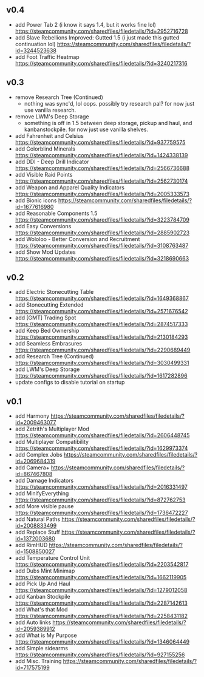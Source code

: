 ## v0.4
* add Power Tab 2 (i know it says 1.4, but it works fine lol)
  https://steamcommunity.com/sharedfiles/filedetails/?id=2952716728
* add Slave Rebellions Improved: Gutted 1.5 (i just made this gutted continuation lol)
  https://steamcommunity.com/sharedfiles/filedetails/?id=3244523638
* add Foot Traffic Heatmap
  https://steamcommunity.com/sharedfiles/filedetails/?id=3240217316

## v0.3
* remove Research Tree (Continued)
  - nothing was sync'd, lol oops. possibly try research pal? for now just use vanilla research.
* remove LWM's Deep Storage
  - something is off in 1.5 between deep storage, pickup and haul, and kanbanstockpile. for now just use vanilla shelves.
* add Fahrenheit and Celsius
  https://steamcommunity.com/sharedfiles/filedetails/?id=937759575
* add Colorblind Minerals
  https://steamcommunity.com/sharedfiles/filedetails/?id=1424338139
* add DDI - Deep Drill Indicator
  https://steamcommunity.com/sharedfiles/filedetails/?id=2566736688
* add Visible Raid Points
  https://steamcommunity.com/sharedfiles/filedetails/?id=2562730174
* add Weapon and Apparel Quality Indicators
  https://steamcommunity.com/sharedfiles/filedetails/?id=2005333573
* add Bionic icons
  https://steamcommunity.com/sharedfiles/filedetails/?id=1677616980
* add Reasonable Components 1.5
  https://steamcommunity.com/sharedfiles/filedetails/?id=3223784709
* add Easy Conversions
  https://steamcommunity.com/sharedfiles/filedetails/?id=2885902723
* add Wololoo - Better Conversion and Recruitment
  https://steamcommunity.com/sharedfiles/filedetails/?id=3108763487
* add Show Mod Updates
  https://steamcommunity.com/sharedfiles/filedetails/?id=3218690663

## v0.2
* add Electric Stonecutting Table
  https://steamcommunity.com/sharedfiles/filedetails/?id=1649368867
* add Stonecutting Extended
  https://steamcommunity.com/sharedfiles/filedetails/?id=2571676542
* add [GMT] Trading Spot
  https://steamcommunity.com/sharedfiles/filedetails/?id=2874517333
* add Keep Bed Ownership
  https://steamcommunity.com/sharedfiles/filedetails/?id=2130184293
* add Seamless Embrasures
  https://steamcommunity.com/sharedfiles/filedetails/?id=2290689449
* add Research Tree (Continued)
  https://steamcommunity.com/sharedfiles/filedetails/?id=3030499331
* add LWM's Deep Storage
  https://steamcommunity.com/sharedfiles/filedetails/?id=1617282896
* update configs to disable tutorial on startup

## v0.1
* add Harmony
  https://steamcommunity.com/sharedfiles/filedetails/?id=2009463077
* add Zetrith's Multiplayer Mod
  https://steamcommunity.com/sharedfiles/filedetails/?id=2606448745
* add Multiplayer Compatibility
  https://steamcommunity.com/sharedfiles/filedetails/?id=1629973374
* add Complex Jobs
  https://steamcommunity.com/sharedfiles/filedetails/?id=2069684319
* add Camera+
  https://steamcommunity.com/sharedfiles/filedetails/?id=867467808
* add Damage Indicators
  https://steamcommunity.com/sharedfiles/filedetails/?id=2016331497
* add MinifyEverything
  https://steamcommunity.com/sharedfiles/filedetails/?id=872762753
* add More visible pause
  https://steamcommunity.com/sharedfiles/filedetails/?id=1736472227
* add Natural Paths
  https://steamcommunity.com/sharedfiles/filedetails/?id=2008833499
* add Replace Stuff
  https://steamcommunity.com/sharedfiles/filedetails/?id=1372003680
* add RimHUD
  https://steamcommunity.com/sharedfiles/filedetails/?id=1508850027
* add Temperature Control Unit
  https://steamcommunity.com/sharedfiles/filedetails/?id=2203542817
* add Dubs Mint Minimap
  https://steamcommunity.com/sharedfiles/filedetails/?id=1662119905
* add Pick Up And Haul
  https://steamcommunity.com/sharedfiles/filedetails/?id=1279012058
* add Kanban Stockpile
  https://steamcommunity.com/sharedfiles/filedetails/?id=2287142613
* add What's that Mod
  https://steamcommunity.com/sharedfiles/filedetails/?id=2258431182
* add Auto links
  https://steamcommunity.com/sharedfiles/filedetails/?id=2059389912
* add What is My Purpose
  https://steamcommunity.com/sharedfiles/filedetails/?id=1346064449
* add Simple sidearms
  https://steamcommunity.com/sharedfiles/filedetails/?id=927155256
* add Misc. Training
  https://steamcommunity.com/sharedfiles/filedetails/?id=717575199
